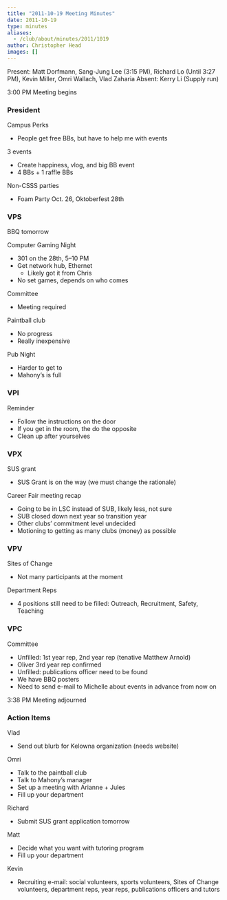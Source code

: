 ```yaml
---
title: "2011-10-19 Meeting Minutes"
date: 2011-10-19
type: minutes
aliases:
  - /club/about/minutes/2011/1019
author: Christopher Head
images: []
---
```


Present: Matt Dorfmann, Sang-Jung Lee (3:15 PM), Richard Lo (Until 3:27 PM), Kevin Miller, Omri Wallach, Vlad Zaharia
Absent: Kerry Li (Supply run)

3:00 PM Meeting begins

### President

Campus Perks

*   People get free BBs, but have to help me with events

3 events

*   Create happiness, vlog, and big BB event
*   4 BBs + 1 raffle BBs

Non-CSSS parties

*   Foam Party Oct. 26, Oktoberfest 28th

### VPS

BBQ tomorrow

Computer Gaming Night

*   301 on the 28th, 5–10 PM
*   Get network hub, Ethernet
    *   Likely got it from Chris
*   No set games, depends on who comes

Committee

*   Meeting required

Paintball club

*   No progress
*   Really inexpensive

Pub Night

*   Harder to get to
*   Mahony’s is full

### VPI

Reminder

*   Follow the instructions on the door
*   If you get in the room, the do the opposite
*   Clean up after yourselves

### VPX

SUS grant

*   SUS Grant is on the way (we must change the rationale)

Career Fair meeting recap

*   Going to be in LSC instead of SUB, likely less, not sure
*   SUB closed down next year so transition year
*   Other clubs’ commitment level undecided
*   Motioning to getting as many clubs (money) as possible

### VPV

Sites of Change

*   Not many participants at the moment

Department Reps

*   4 positions still need to be filled: Outreach, Recruitment, Safety, Teaching

### VPC

Committee

*   Unfilled: 1st year rep, 2nd year rep (tenative Matthew Arnold)
*   Oliver 3rd year rep confirmed
*   Unfilled: publications officer need to be found
*   We have BBQ posters
*   Need to send e-mail to Michelle about events in advance from now on

3:38 PM Meeting adjourned

### Action Items

Vlad

*   Send out blurb for Kelowna organization (needs website)

Omri

*   Talk to the paintball club
*   Talk to Mahony’s manager
*   Set up a meeting with Arianne + Jules
*   Fill up your department

Richard

*   Submit SUS grant application tomorrow

Matt

*   Decide what you want with tutoring program
*   Fill up your department

Kevin

*   Recruiting e-mail: social volunteers, sports volunteers, Sites of Change volunteers, department reps, year reps, publications officers and tutors
